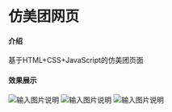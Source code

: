 # 仿美团网页

#### 介绍
基于HTML+CSS+JavaScript的仿美团页面

#### 效果展示
![输入图片说明](https://images.gitee.com/uploads/images/2021/1012/181226_3f3e1a27_9190250.png "屏幕截图.png")
![输入图片说明](https://images.gitee.com/uploads/images/2021/1012/181322_9a9a5959_9190250.png "屏幕截图.png")
![输入图片说明](https://images.gitee.com/uploads/images/2021/1012/181357_60bd1ca1_9190250.png "屏幕截图.png")